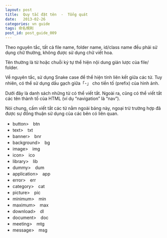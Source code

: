 ```yaml
---
layout: post
title:  Quy tắc đặt tên  -  Tổng quát
date:   2013-02-26
categories: vn guide
tags: 命名規則
post_id: post_guide_009
---
```

Theo nguyên tắc, tất cả file name, folder name, id/class name đều phải sử dụng chữ thường, không được sử dụng chữ viết hoa.

Tên thường là từ hoặc chuỗi ký tự thể hiện nội dung giản lược của file/ folder.

Về nguyên tắc, sử dụng Snake case để thể hiện tính liên kết giữa các từ. Tuy nhiên, có thể sử dụng dấu gạch giữa「-」 cho tiền tố (prefix) của hình ảnh.

Dưới đây là danh sách những từ có thể viết tắt. Ngoài ra, cũng có thể viết tắt các tên thành tố của HTML (ví dụ “navigation”  là “nav”).

Nói chung, cấm viết tắt các từ nằm ngoài bảng này, ngoại trừ trường hợp đã được sự đồng thuận sử dụng của các bên có liên quan.

<div>
  <ul>
    <li><span>button</span>&gt;　btn</li>
    <li><span>text</span>&gt;　txt</li>
    <li><span>banner</span>&gt;　bnr</li>
    <li><span>background</span>&gt;　bg</li>
    <li><span>image</span>&gt;　img</li>
    <li><span>icon</span>&gt;　ico</li>
    <li><span>library</span>&gt;　lib</li>
    <li><span>dummy</span>&gt;　dum</li>
    <li><span>application</span>&gt;　app</li>
    <li><span>error</span>&gt;　err</li>
    <li><span>category</span>&gt;　cat</li>
    <li><span>picture</span>&gt;　pic</li>
    <li><span>minimum</span>&gt;　min</li>
    <li><span>maximum</span>&gt;　max</li>
    <li><span>download</span>&gt;　dl</li>
    <li><span>document</span>&gt;　doc</li>
    <li><span>meeting</span>&gt;　mtg</li>
    <li><span>message</span>&gt;　msg</li>
  </ul>
</div>
